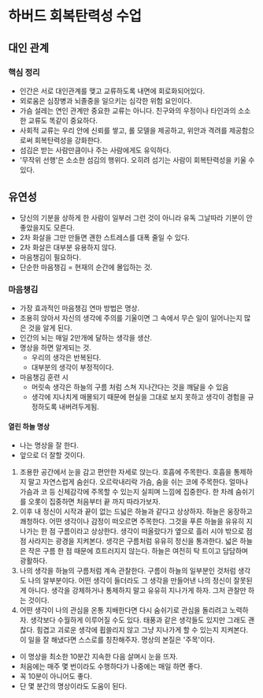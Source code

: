 # 하버드 회복탄력성 수업

## 대인 관계

### 핵심 정리

- 인간은 서로 대인관계를 맺고 교류하도록 내면에 회로화되어있다.
- 외로움은 심장병과 뇌졸중을 일으키는 심각한 위험 요인이다.
- 가슴 설레는 연인 관계만 중요한 교류는 아니다. 친구와의 우정이나 타인과의 소소한 교류도 똑같이 중요하다.
- 사회적 교류는 우리 안에 신뢰를 쌓고, 롤 모델을 제공하고, 위안과 격려를 제공함으로써 회복탄력성을 강화한다.
- 섬김은 받는 사람만큼이나 주는 사람에게도 유익하다.
- '무작위 선행'은 소소한 섬김의 행위다. 오히려 섬기는 사람이 회복탄력성을 키울 수 있다.
  
## 유연성

- 당신의 기분을 상하게 한 사람이 일부러 그런 것이 아니라 유독 그날따라 기분이 안 좋았을지도 모른다.
- 2차 화살을 그만 만들면 괜한 스트레스를 대폭 줄일 수 있다.
- 2차 화살은 대부분 유용하지 않다.
- 마음챙김이 필요하다.
- 단순한 마음챙김 = 현재의 순간에 몰입하는 것.
  
### 마음챙김

- 가장 효과적인 마음챙김 연마 방법은 명상.
- 조용히 앉아서 자신의 생각에 주의를 기울이면 그 속에서 무슨 일이 일어나는지 많은 것을 알게 된다.
- 인간의 뇌는 매일 2만개에 달하는 생각을 생산.
- 명상을 하면 알게되는 것.
  - 우리의 생각은 반복된다.
  - 대부분의 생각이 부정적이다.
- 마음챙김 훈련 시
  - 머릿속 생각은 하늘의 구름 처럼 스쳐 지나간다는 것을 깨달을 수 있음
  - 생각에 지나치게 매몰되기 때문에 현실을 그대로 보지 못하고 생각이 경험을 규정하도록 내버려두게됨.
  
#### 열린 하늘 명상

- 나는 명상을 잘 한다.
- 앞으로 더 잘할 것이다.
1. 조용한 공간에서 눈을 감고 편안한 자세로 앉는다. 호흡에 주목한다. 호흡을 통제하지 말고 자연스럽게 숨쉰다. 오르락내리락 가슴, 숨을 쉬는 코에 주목한다. 얼마나 가슴과 코 등 신체감각에 주목할 수 있는지 실피며 느낌에 집중한다. 한 차례 숨쉬기를 오롯이 집중하면 처음부터 끝 까지 따라가보자.
2. 이후 내 정신이 시작과 끝이 없는 드넓은 하늘과 같다고 상상하자. 하늘은 웅장하고 쾌청하다. 어떤 생각이나 감정이 떠오르면 주목한다. 그것을 푸른 하늘을 유유히 지나가는 한 점 구름이라고 상상한다. 생각이 떠올랐다가 옆으로 흘러 시야 밖으로 점점 사라지는 광경을 지켜본다. 생각은 구름처럼 유유히 정신을 통과한다. 넓은 하늘은 작은 구름 한 점 때문에 흐트러지지 않는다. 하늘은 여전히 탁 트이고 담담하며 광활하다.
3. 나의 생각을 하늘의 구름처럼 계속 관찰한다. 구름이 하늘의 일부분인 것처럼 생각도 나의 알부분이다. 어떤 생각이 들더라도 그 생각을 만들어낸 나의 정신이 잘못된 게 아니다. 생각을 강제하거나 통제하지 말고 유유히 지나가게 하자. 그저 관찰만 하는 것이다.
4. 어떤 생각이 나의 관심을 온통 지배한다면 다시 숨쉬기로 관심을 돌리려고 노력하자. 생각보다 수월하게 이루어질 수도 있다. 태풍과 같은 생각들도 있지만 그래도 괜찮다. 힘겹고 괴로운 생각에 휩쓸리지 않고 그냥 지나가게 할 수 있는지 지켜본다. 이 일을 잘 해냈다면 스스로를 칭찬해주자. 명상의 본질은 '주목'이다.

- 이 명상을 최소한 10분간 지속한 다음 살며시 눈을 뜨자.
- 처음에는 매주 몇 번이라도 수행하다가 나중에는 매일 하면 좋다.
- 꼭 10분이 아니어도 좋다.
- 단 몇 분간의 명상이라도 도움이 된다.